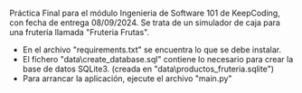 Práctica Final para el módulo Ingenieria de Software 101 de KeepCoding, con fecha de entrega 08/09/2024.
Se trata de un simulador de caja para una frutería llamada "Fruteria Frutas".

- En el archivo "requirements.txt" se encuentra lo que se debe instalar.
- El fichero "data\create_database.sql" contiene lo necesario para crear la base de datos SQLite3. (creada en "data\productos_fruteria.sqlite")
- Para arrancar la aplicación, ejecute el archivo "main.py"

